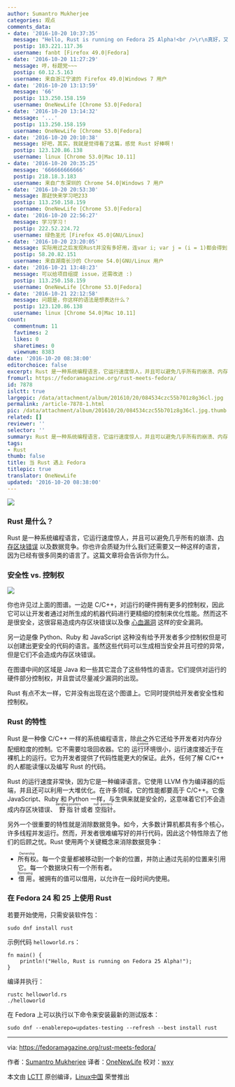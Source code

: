 ```yaml
---
author: Sumantro Mukherjee
categories: 观点
comments_data:
- date: '2016-10-20 10:37:35'
  message: "Hello, Rust is running on Fedora 25 Alpha!<br />\r\n真好，又学会一种编程语言！！！"
  postip: 183.221.117.36
  username: fanbt [Firefox 49.0|Fedora]
- date: '2016-10-20 11:27:29'
  message: 哼，标题党~~~
  postip: 60.12.5.163
  username: 来自浙江宁波的 Firefox 49.0|Windows 7 用户
- date: '2016-10-20 13:13:59'
  message: '66'
  postip: 113.250.158.159
  username: OneNewLife [Chrome 53.0|Fedora]
- date: '2016-10-20 13:14:32'
  message: '...'
  postip: 113.250.158.159
  username: OneNewLife [Chrome 53.0|Fedora]
- date: '2016-10-20 20:10:38'
  message: 好吧，其实，我就是觉得看了这篇，感觉 Rust 好棒啊！
  postip: 123.120.86.138
  username: linux [Chrome 53.0|Mac 10.11]
- date: '2016-10-20 20:35:25'
  message: '666666666666'
  postip: 218.18.3.183
  username: 来自广东深圳的 Chrome 54.0|Windows 7 用户
- date: '2016-10-20 20:53:30'
  message: 那赶快来学习吧233
  postip: 113.250.158.159
  username: OneNewLife [Chrome 53.0|Fedora]
- date: '2016-10-20 22:56:27'
  message: 学习学习！
  postip: 222.52.224.72
  username: 绿色圣光 [Firefox 45.0|GNU/Linux]
- date: '2016-10-20 23:20:05'
  message: 实际用过之后发现Rust并没有多好用，连var i; var j = (i = 1)都会得到意想不到结果
  postip: 58.20.82.151
  username: 来自湖南长沙的 Chrome 54.0|GNU/Linux 用户
- date: '2016-10-21 13:48:23'
  message: 可以给项目组提 issue，还需改进 :)
  postip: 113.250.158.159
  username: OneNewLife [Chrome 53.0|Fedora]
- date: '2016-10-21 22:12:58'
  message: 问题是，你这样的语法是想表达什么？
  postip: 123.120.86.138
  username: linux [Chrome 54.0|Mac 10.11]
count:
  commentnum: 11
  favtimes: 2
  likes: 0
  sharetimes: 0
  viewnum: 8383
date: '2016-10-20 08:38:00'
editorchoice: false
excerpt: Rust 是一种系统编程语言，它运行速度惊人，并且可以避免几乎所有的崩溃、内存区块错误 以及数据竞争。你也许会质疑为什么我们还需要又一种这样的语言，因为已经有很多同类的语言了。这篇文章将会告诉你为什么。
fromurl: https://fedoramagazine.org/rust-meets-fedora/
id: 7878
islctt: true
largepic: /data/attachment/album/201610/20/084534czc55b701z8g36cl.jpg
permalink: /article-7878-1.html
pic: /data/attachment/album/201610/20/084534czc55b701z8g36cl.jpg.thumb.jpg
related: []
reviewer: ''
selector: ''
summary: Rust 是一种系统编程语言，它运行速度惊人，并且可以避免几乎所有的崩溃、内存区块错误 以及数据竞争。你也许会质疑为什么我们还需要又一种这样的语言，因为已经有很多同类的语言了。这篇文章将会告诉你为什么。
tags:
- Rust
thumb: false
title: 当 Rust 遇上 Fedora
titlepic: true
translator: OneNewLife
updated: '2016-10-20 08:38:00'
---
```


![](/data/attachment/album/201610/20/084534czc55b701z8g36cl.jpg)


### Rust 是什么？


Rust 是一种系统编程语言，它运行速度惊人，并且可以避免几乎所有的崩溃、[内存区块错误](https://wikipedia.org/wiki/Segmentation_fault) 以及数据竞争。你也许会质疑为什么我们还需要又一种这样的语言，因为已经有很多同类的语言了。这篇文章将会告诉你为什么。


### 安全性 vs. 控制权


![](/data/attachment/album/201610/20/084548zqum564qt5848zkz.png)


你也许见过上面的图谱。一边是 C/C++，对运行的硬件拥有更多的控制权，因此它可以让开发者通过对所生成的机器代码进行更精细的控制来优化性能。然而这不是很安全，这很容易造成内存区块错误以及像 [心血漏洞](https://fedoramagazine.org/update-on-cve-2014-0160-aka-heartbleed/) 这样的安全漏洞。


另一边是像 Python、Ruby 和 JavaScript 这种没有给予开发者多少控制权但是可以创建出更安全的代码的语言。虽然这些代码可以生成相当安全并且可控的异常，但是它们不会造成内存区块错误。


在图谱中间的区域是 Java 和一些其它混合了这些特性的语言。它们提供对运行的硬件部分控制权，并且尝试尽量减少漏洞的出现。


Rust 有点不太一样，它并没有出现在这个图谱上。它同时提供给开发者安全性和控制权。


### Rust 的特性


Rust 是一种像 C/C++ 一样的系统编程语言，除此之外它还给予开发者对内存分配细粒度的控制。它不需要垃圾回收器。它的<ruby> 运行环境 <rp>  （ </rp> <rt>  runtime </rt> <rp>  ） </rp></ruby>很小，运行速度接近于在裸机上的运行。它为开发者提供了代码性能更大的保证。此外，任何了解 C/C++ 的人都能读懂以及编写 Rust 的代码。


Rust 的运行速度非常快，因为它是一种编译语言。它使用 LLVM 作为编译器的后端，并且还可以利用一大堆优化。在许多领域，它的性能都要高于 C/C++。它像 JavaScript、Ruby 和 Python 一样，与生俱来就是安全的，这意味着它们不会造成内存区块错误、<ruby> 野指针 <rp>  （ </rp> <rt>  dangling pointers </rt> <rp>  ） </rp></ruby>或者<ruby> 空指针 <rp>  （ </rp> <rt>  null pointers </rt> <rp>  ） </rp></ruby>。


另外一个很重要的特性就是消除数据竞争。如今，大多数计算机都具有多个核心，许多线程并发运行。然而，开发者很难编写好的并行代码，因此这个特性除去了他们的后顾之忧。Rust 使用两个关键概念来消除数据竞争：


* <ruby> 所有权 <rp>  （ </rp> <rt>  Ownership </rt> <rp>  ） </rp></ruby>。每一个变量都被移动到一个新的位置，并防止通过先前的位置来引用它。每一个数据块只有一个所有者。
* <ruby> 借用 <rp>  （ </rp> <rt>  Borrowing </rt> <rp>  ） </rp></ruby>。被拥有的值可以借用，以允许在一段时间内使用。


### 在 Fedora 24 和 25 上使用 Rust


若要开始使用，只需安装软件包：



```
sudo dnf install rust

```

示例代码 `helloworld.rs`：



```
fn main() {
    println!("Hello, Rust is running on Fedora 25 Alpha!");
}

```

 编译并执行：



```
rustc helloworld.rs
./helloworld

```

在 Fedora 上可以执行以下命令来安装最新的测试版本：



```
sudo dnf --enablerepo=updates-testing --refresh --best install rust

```



---


via: <https://fedoramagazine.org/rust-meets-fedora/>


作者：[Sumantro Mukherjee](https://fedoramagazine.org/author/sumantrom/) 译者：[OneNewLife](https://github.com/OneNewLife) 校对：[wxy](https://github.com/wxy)


本文由 [LCTT](https://github.com/LCTT/TranslateProject) 原创编译，[Linux中国](https://linux.cn/) 荣誉推出